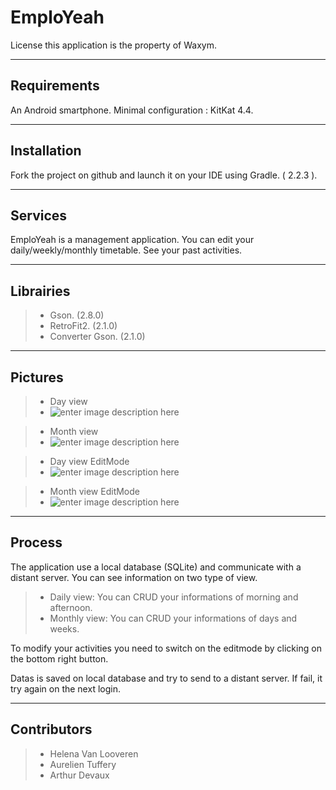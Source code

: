 **EmploYeah**
===================


License this application is the property of Waxym.

----------


**Requirements**
-------------

An Android smartphone.
Minimal configuration : KitKat 4.4.


----------


**Installation**
-------------------

Fork the project on github and launch it on your IDE using Gradle. ( 2.2.3 ).

----------


**Services**
-------------

EmploYeah is a management application. You can edit your daily/weekly/monthly timetable. See your past activities.

----------


**Librairies**
-------------------

>- Gson. (2.8.0)
>- RetroFit2. (2.1.0)
>- Converter Gson. (2.1.0)

----------


**Pictures**
--------------------
>- Day view
>- ![enter image description here](http://i.imgur.com/tXV91av.jpg)

>- Month view
>- ![enter image description here](http://i.imgur.com/UJZU7ei.jpg)

>- Day view EditMode
>- ![enter image description here](http://i.imgur.com/CNbYkfi.jpg)

>- Month view EditMode
>- ![enter image description here](http://i.imgur.com/M6FkFaj.jpg)

----------

**Process**
-------------

The application use a local database (SQLite) and communicate with a distant server. You can see information on two type of view.

>- Daily view: You can CRUD your informations of morning and afternoon.
>- Monthly view: You can CRUD your informations of days and weeks.

To modify your activities you need to switch on the editmode by clicking on the bottom right button.

Datas is saved on local database and try to send to a distant server. If fail, it try again on the next login.


----------


**Contributors**
--------------------

>- Helena Van Looveren
>- Aurelien Tuffery
>- Arthur Devaux

